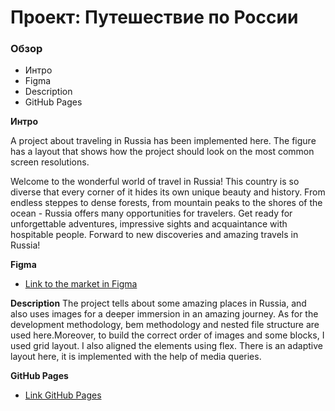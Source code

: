 # Проект: Путешествие по России

### Обзор
* Интро
* Figma
* Description
* GitHub Pages

**Интро**

A project about traveling in Russia has been implemented here.
The figure has a layout that shows how the project should look on the most common screen resolutions.

Welcome to the wonderful world of travel in Russia! This country is so diverse that every corner of it hides its own unique beauty and history. From endless steppes to dense forests, from mountain peaks to the shores of the ocean - Russia offers many opportunities for travelers. Get ready for unforgettable adventures, impressive sights and acquaintance with hospitable people. Forward to new discoveries and amazing travels in Russia!

**Figma**

* [Link to the market in Figma](https://www.figma.com/file/5S2WSbEFL6awjVWJ0NWL8Q/Sprint-3_-Russia-_-desktop-mobile?node-id=28503%3A0)

**Description**
The project tells about some amazing places in Russia, and also uses images for a deeper immersion in an amazing journey. As for the development methodology, bem methodology and nested file structure are used here.Moreover, to build the correct order of images and some blocks, I used grid layout. I also aligned the elements using flex. There is an adaptive layout here, it is implemented with the help of media queries.

**GitHub Pages**
* [Link GitHub Pages](https://cosmiksky.github.io/russian-travel/)